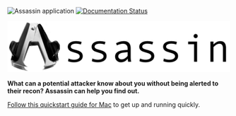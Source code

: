 ![Assassin application](https://github.com/wwce/Assassin/workflows/Assassin%20application/badge.svg?branch=master)
[![Documentation Status](https://readthedocs.org/projects/assassin/badge/?version=latest)](https://assassin.readthedocs.io/en/latest/?badge=latest)


![Assassin](https://github.com/hotpeppersec/Assassin/blob/master/docs/images/Assassin.png)

**What can a potential attacker know about you without being alerted to their recon?  Assassin can help you find out.**

[Follow this quickstart guide for Mac](https://github.com/hotpeppersec/Assassin/blob/master/docs/QUICKSTART.md) to get up and running quickly.